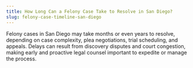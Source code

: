```yaml
---
title: How Long Can a Felony Case Take to Resolve in San Diego?
slug: felony-case-timeline-san-diego
---
```


Felony cases in San Diego may take months or even years to resolve, depending on case complexity, plea negotiations, trial scheduling, and appeals. Delays can result from discovery disputes and court congestion, making early and proactive legal counsel important to expedite or manage the process.